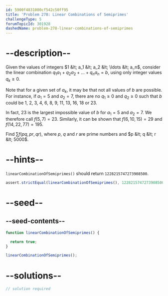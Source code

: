 ```yaml
---
id: 5900f4831000cf542c50ff95
title: 'Problem 278: Linear Combinations of Semiprimes'
challengeType: 5
forumTopicId: 301928
dashedName: problem-278-linear-combinations-of-semiprimes
---
```


# --description--

Given the values of integers $1 &lt; a_1 &lt; a_2 &lt; \ldots &lt; a_n$, consider the linear combination $q_1a_1 + q_2a_2 + \ldots + q_na_n = b$, using only integer values $q_k ≥ 0$.

Note that for a given set of $a_k$, it may be that not all values of $b$ are possible. For instance, if $a_1 = 5$ and $a_2 = 7$, there are no $q_1 ≥ 0$ and $q_2 ≥ 0$ such that $b$ could be 1, 2, 3, 4, 6, 8, 9, 11, 13, 16, 18 or 23.

In fact, 23 is the largest impossible value of $b$ for $a_1 = 5$ and $a_2 = 7$. We therefore call $f(5, 7) = 23$. Similarly, it can be shown that $f(6, 10, 15)=29$ and $f(14, 22, 77) = 195$.

Find $\sum f(pq,pr,qr)$, where $p$, $q$ and $r$ are prime numbers and $p &lt; q &lt; r &lt; 5000$.

# --hints--

`linearCombinationOfSemiprimes()` should return `1228215747273908500`.

```js
assert.strictEqual(linearCombinationOfSemiprimes(), 1228215747273908500);
```

# --seed--

## --seed-contents--

```js
function linearCombinationOfSemiprimes() {

  return true;
}

linearCombinationOfSemiprimes();
```

# --solutions--

```js
// solution required
```
